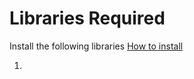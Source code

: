 # Libraries Required

Install the following libraries [How to install](https://www.arduino.cc/en/guide/libraries)

1. 

